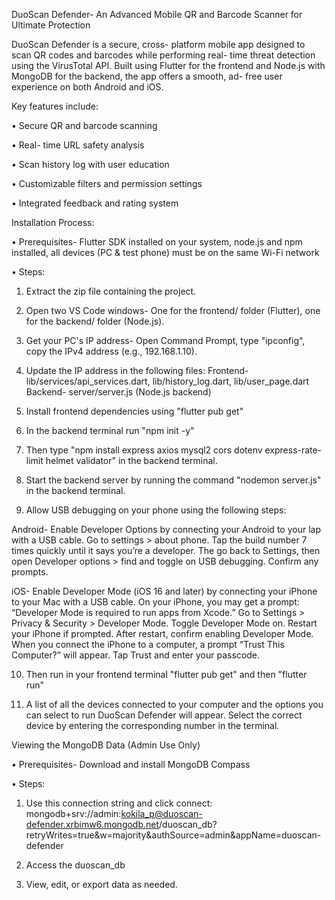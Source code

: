 DuoScan Defender- An Advanced Mobile QR and Barcode Scanner for Ultimate Protection

DuoScan Defender is a secure, cross- platform mobile app designed to scan QR codes and barcodes while performing real- time threat detection using the VirusTotal API. Built using Flutter for the frontend and Node.js with MongoDB for the backend, the app offers a smooth, ad- free user experience on both Android and iOS.

Key features include:

•	Secure QR and barcode scanning

•	Real- time URL safety analysis

•	Scan history log with user education

•	Customizable filters and permission settings

•	Integrated feedback and rating system


Installation Process:

•	Prerequisites- Flutter SDK installed on your system, node.js and npm installed, all devices (PC & test phone) must be on the same Wi-Fi network

•	Steps:
1. Extract the zip file containing the project.

2. Open two VS Code windows- One for the frontend/ folder (Flutter), one for the backend/ folder (Node.js).

3. Get your PC's IP address- Open Command Prompt, type "ipconfig", copy the IPv4 address (e.g., 192.168.1.10).

4. Update the IP address in the following files:
Frontend- lib/services/api_services.dart, lib/history_log.dart, lib/user_page.dart
Backend- server/server.js (Node.js backend)

5. Install frontend dependencies using "flutter pub get"

6. In the backend terminal run "npm init -y" 

7. Then type "npm install express axios mysql2 cors dotenv express-rate-limit helmet validator" in the backend terminal.

8. Start the backend server by running the command "nodemon server.js" in the backend terminal.

9. Allow USB debugging on your phone using the following steps:

Android- Enable Developer Options by connecting your Android to your lap with a USB cable. Go to settings > about phone. Tap the build number 7 times quickly until it says you’re a developer. The go back to Settings, then open Developer options > find and toggle on USB debugging. Confirm any prompts.

iOS- Enable Developer Mode (iOS 16 and later) by connecting your iPhone to your Mac with a USB cable. On your iPhone, you may get a prompt: “Developer Mode is required to run apps from Xcode.” Go to Settings > Privacy & Security > Developer Mode. Toggle Developer Mode on. Restart your iPhone if prompted. After restart, confirm enabling Developer Mode. When you connect the iPhone to a computer, a prompt “Trust This Computer?” will appear. Tap Trust and enter your passcode.

10. Then run in your frontend terminal "flutter pub get" and then "flutter run"

11. A list of all the devices connected to your computer and the options you can select to run DuoScan Defender will appear. Select the correct device by entering the corresponding number in the terminal.  


Viewing the MongoDB Data (Admin Use Only)

•	Prerequisites- Download and install MongoDB Compass

•	Steps:
1. Use this connection string and click connect: mongodb+srv://admin:kokila_p@duoscan-defender.xrbimw6.mongodb.net/duoscan_db?retryWrites=true&w=majority&authSource=admin&appName=duoscan-defender

2. Access the duoscan_db
 
3. View, edit, or export data as needed. 

